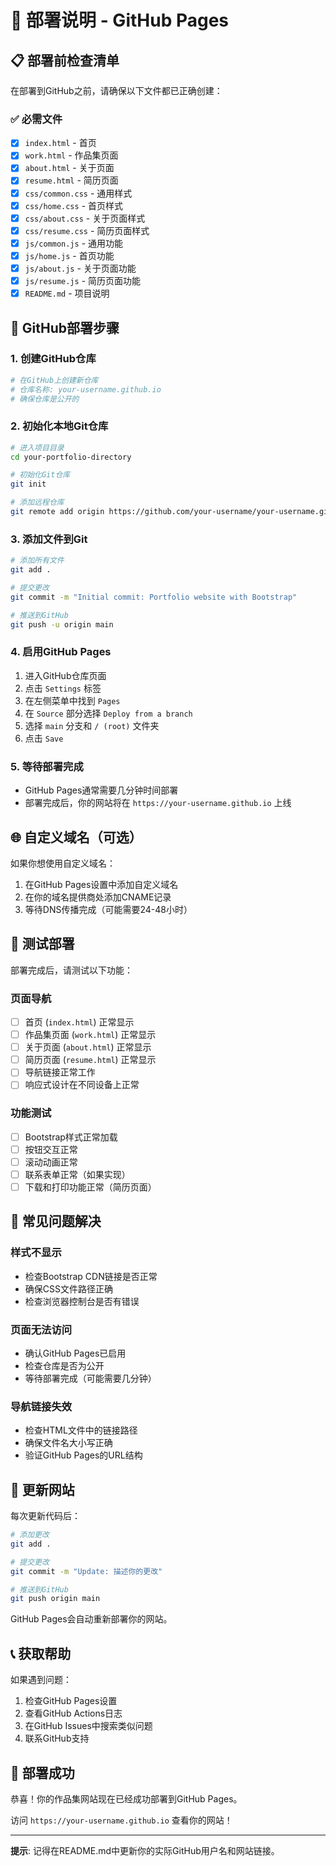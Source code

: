 # 🚀 部署说明 - GitHub Pages

## 📋 部署前检查清单

在部署到GitHub之前，请确保以下文件都已正确创建：

### ✅ 必需文件
- [x] `index.html` - 首页
- [x] `work.html` - 作品集页面
- [x] `about.html` - 关于页面
- [x] `resume.html` - 简历页面
- [x] `css/common.css` - 通用样式
- [x] `css/home.css` - 首页样式
- [x] `css/about.css` - 关于页面样式
- [x] `css/resume.css` - 简历页面样式
- [x] `js/common.js` - 通用功能
- [x] `js/home.js` - 首页功能
- [x] `js/about.js` - 关于页面功能
- [x] `js/resume.js` - 简历页面功能
- [x] `README.md` - 项目说明

## 🔧 GitHub部署步骤

### 1. 创建GitHub仓库
```bash
# 在GitHub上创建新仓库
# 仓库名称: your-username.github.io
# 确保仓库是公开的
```

### 2. 初始化本地Git仓库
```bash
# 进入项目目录
cd your-portfolio-directory

# 初始化Git仓库
git init

# 添加远程仓库
git remote add origin https://github.com/your-username/your-username.github.io.git
```

### 3. 添加文件到Git
```bash
# 添加所有文件
git add .

# 提交更改
git commit -m "Initial commit: Portfolio website with Bootstrap"

# 推送到GitHub
git push -u origin main
```

### 4. 启用GitHub Pages
1. 进入GitHub仓库页面
2. 点击 `Settings` 标签
3. 在左侧菜单中找到 `Pages`
4. 在 `Source` 部分选择 `Deploy from a branch`
5. 选择 `main` 分支和 `/ (root)` 文件夹
6. 点击 `Save`

### 5. 等待部署完成
- GitHub Pages通常需要几分钟时间部署
- 部署完成后，你的网站将在 `https://your-username.github.io` 上线

## 🌐 自定义域名（可选）

如果你想使用自定义域名：

1. 在GitHub Pages设置中添加自定义域名
2. 在你的域名提供商处添加CNAME记录
3. 等待DNS传播完成（可能需要24-48小时）

## 📱 测试部署

部署完成后，请测试以下功能：

### 页面导航
- [ ] 首页 (`index.html`) 正常显示
- [ ] 作品集页面 (`work.html`) 正常显示
- [ ] 关于页面 (`about.html`) 正常显示
- [ ] 简历页面 (`resume.html`) 正常显示
- [ ] 导航链接正常工作
- [ ] 响应式设计在不同设备上正常

### 功能测试
- [ ] Bootstrap样式正常加载
- [ ] 按钮交互正常
- [ ] 滚动动画正常
- [ ] 联系表单正常（如果实现）
- [ ] 下载和打印功能正常（简历页面）

## 🐛 常见问题解决

### 样式不显示
- 检查Bootstrap CDN链接是否正常
- 确保CSS文件路径正确
- 检查浏览器控制台是否有错误

### 页面无法访问
- 确认GitHub Pages已启用
- 检查仓库是否为公开
- 等待部署完成（可能需要几分钟）

### 导航链接失效
- 检查HTML文件中的链接路径
- 确保文件名大小写正确
- 验证GitHub Pages的URL结构

## 🔄 更新网站

每次更新代码后：

```bash
# 添加更改
git add .

# 提交更改
git commit -m "Update: 描述你的更改"

# 推送到GitHub
git push origin main
```

GitHub Pages会自动重新部署你的网站。

## 📞 获取帮助

如果遇到问题：

1. 检查GitHub Pages设置
2. 查看GitHub Actions日志
3. 在GitHub Issues中搜索类似问题
4. 联系GitHub支持

## 🎉 部署成功

恭喜！你的作品集网站现在已经成功部署到GitHub Pages。

访问 `https://your-username.github.io` 查看你的网站！

---

**提示**: 记得在README.md中更新你的实际GitHub用户名和网站链接。
